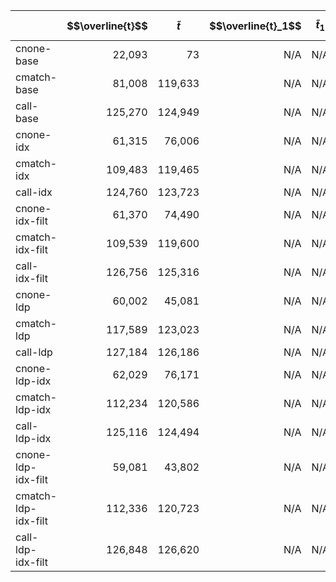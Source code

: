|  | $$\overline{t}$$ | $$\tilde{t}$$ | $$\overline{t}_1$$ | $$\tilde{t}_1$$ | $$\overline{req}$$ | $$\sum ans$$ | $$\overline{acc}$$ | $$\sum to$$ |
| --- | ---: | ---: | ---: | ---: | ---: | ---: | ---: | ---: |
| cnone-base | 22,093 | 73 | N/A | N/A | 11 | 0.00 | 0.00% | 2 |
| cmatch-base | 81,008 | 119,633 | N/A | N/A | 999 | 0.00 | 0.00% | 9 |
| call-base | 125,270 | 124,949 | N/A | N/A | 0 | 0.00 | 0.00% | 12 |
| cnone-idx | 61,315 | 76,006 | N/A | N/A | 155 | 0.00 | 0.00% | 6 |
| cmatch-idx | 109,483 | 119,465 | N/A | N/A | 58 | 0.00 | 0.00% | 11 |
| call-idx | 124,760 | 123,723 | N/A | N/A | 0 | 0.00 | 0.00% | 12 |
| cnone-idx-filt | 61,370 | 74,490 | N/A | N/A | 155 | 0.00 | 0.00% | 6 |
| cmatch-idx-filt | 109,539 | 119,600 | N/A | N/A | 58 | 0.00 | 0.00% | 11 |
| call-idx-filt | 126,756 | 125,316 | N/A | N/A | 0 | 0.00 | 0.00% | 12 |
| cnone-ldp | 60,002 | 45,081 | N/A | N/A | 241 | 0.00 | 0.00% | 6 |
| cmatch-ldp | 117,589 | 123,023 | N/A | N/A | 55 | 0.00 | 0.00% | 11 |
| call-ldp | 127,184 | 126,186 | N/A | N/A | 0 | 0.00 | 0.00% | 12 |
| cnone-ldp-idx | 62,029 | 76,171 | N/A | N/A | 246 | 0.00 | 0.00% | 6 |
| cmatch-ldp-idx | 112,234 | 120,586 | N/A | N/A | 56 | 0.00 | 0.00% | 11 |
| call-ldp-idx | 125,116 | 124,494 | N/A | N/A | 0 | 0.00 | 0.00% | 12 |
| cnone-ldp-idx-filt | 59,081 | 43,802 | N/A | N/A | 246 | 0.00 | 0.00% | 6 |
| cmatch-ldp-idx-filt | 112,336 | 120,723 | N/A | N/A | 56 | 0.00 | 0.00% | 11 |
| call-ldp-idx-filt | 126,848 | 126,620 | N/A | N/A | 0 | 0.00 | 0.00% | 12 |
